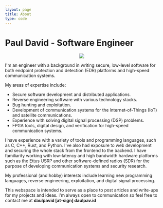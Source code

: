 ```yaml
---
layout: page
title: About
type: code
---
```


# Paul David - Software Engineer

<p align="center"><img src="https://i.imgur.com/O3kjwFC.jpg" /></p>

I'm an engineer with a background in writing secure, low-level software for both
endpoint protection and detection (EDR) platforms and high-speed communication systems.

My areas of expertise include:
* Secure software development and distributed applications.
* Reverse engineering software with various technology stacks.
* Bug hunting and exploitation.
* Development of communication systems for the Internet-of-Things (IoT)
  and satellite communications.
* Experience with solving digital signal processing (DSP) problems.
* FPGA tools, digital design, and verification for high-speed communication systems.

I have experience with a variety of tools and programming languages, such as
C, C++, Rust, and Python. I've also had exposure to web development and securing
the whole stack from the frontend to the backend. I have familiarity working
with low-latency and high bandwidth hardware platforms such as the Ettus USRP and
other software-defined radios (SDR) for the purpose of developing communication
systems and security research.

My professional (and hobby) interests include learning new programming languages,
reverse engineering, exploitation, and digital signal processing.

This webspace is intended to serve as a place to post articles and write-ups for
my projects and ideas. I'm always open to communication so feel free
to contact me at **daulpavid [at-sign] daulpav.id**
